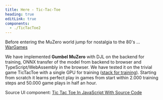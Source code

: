 ```yaml
---
title: Here - Tic-Tac-Toe
heading: true
editLink: true
components:
  - ./TicTacToe2
---
```


Before entering the MuZero world jump for nostalgia to the 80's ... [WarGames](https://www.youtube.com/watch?v=F7qOV8xonfY)

We have implemented **Gumbel MuZero** with DJL on the backend for training, ONNX transfer of the model from backend to browser and TypeScript/WebAssembly in the browser. We have tested it on the trivial game TicTacToe
with a single GPU for training ([stack for training](/muzero/How#stack-used-here-for-training)). Starting from scratch it learns perfect play in games from start within 2.000 training steps and 50.000 game plays in half an hour.

<ticTacToe2 title="Game Tic-Tac-Toe"   />

Source UI component: [Tic Tac Toe In JavaScript With Source Code](https://code-projects.org/tic-tac-toe-in-javascript-with-source-code/)


